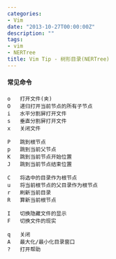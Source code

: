 ```yaml
---
categories:
- Vim
date: "2013-10-27T00:00:00Z"
description: ""
tags:
- vim
- NERTree
title: Vim Tip - 树形目录(NERTree)
---
```


#### 常见命令

    o   打开文件(夹)
    O   递归打开当前节点的所有子节点
    i   水平分割屏打开文件
    s   垂直分割屏打开文件
    x   关闭文件

    P   跳到根节点   
    p   跳到当前父节点
    K   跳到当前节点开始位置
    J   跳到当前节点结束位置

    C   将选中的目录作为根节点
    u   将当前根节点的父目录作为根节点
    r   刷新当前目录
    R   算新当前根节点

    I   切换隐藏文件的显示   
    F   切换文件的现实

    q   关闭
    A   最大化/最小化目录窗口
    ?   打开帮助

